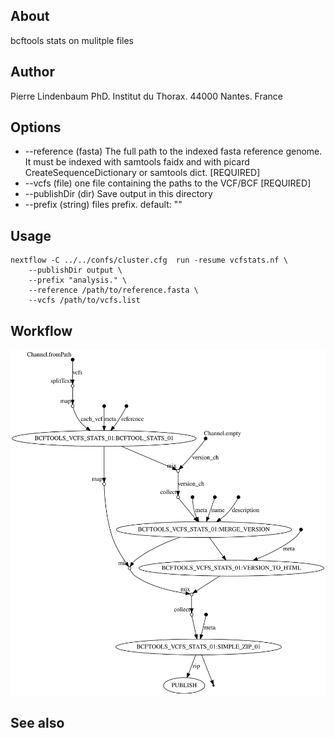 
## About

bcftools stats on mulitple files

## Author

Pierre Lindenbaum PhD. Institut du Thorax. 44000 Nantes. France

## Options

  * --reference (fasta) The full path to the indexed fasta reference genome. It must be indexed with samtools faidx and with picard CreateSequenceDictionary or samtools dict. [REQUIRED]
  * --vcfs (file) one file containing the paths to the VCF/BCF [REQUIRED]
  * --publishDir (dir) Save output in this directory
  * --prefix (string) files prefix. default: ""

## Usage

```
nextflow -C ../../confs/cluster.cfg  run -resume vcfstats.nf \
	--publishDir output \
	--prefix "analysis." \
	--reference /path/to/reference.fasta \
	--vcfs /path/to/vcfs.list
```

## Workflow

![workflow](./workflow.svg)
  
## See also



